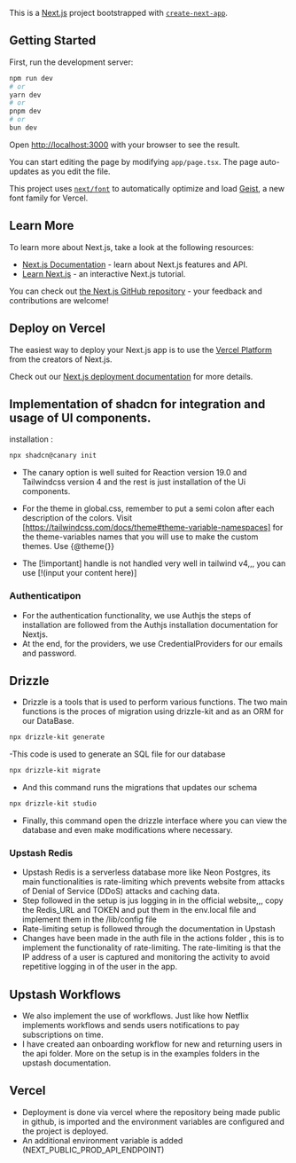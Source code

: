 This is a [Next.js](https://nextjs.org) project bootstrapped with [`create-next-app`](https://nextjs.org/docs/app/api-reference/cli/create-next-app).

## Getting Started

First, run the development server:

```bash
npm run dev
# or
yarn dev
# or
pnpm dev
# or
bun dev
```

Open [http://localhost:3000](http://localhost:3000) with your browser to see the result.

You can start editing the page by modifying `app/page.tsx`. The page auto-updates as you edit the file.

This project uses [`next/font`](https://nextjs.org/docs/app/building-your-application/optimizing/fonts) to automatically optimize and load [Geist](https://vercel.com/font), a new font family for Vercel.

## Learn More

To learn more about Next.js, take a look at the following resources:

- [Next.js Documentation](https://nextjs.org/docs) - learn about Next.js features and API.
- [Learn Next.js](https://nextjs.org/learn) - an interactive Next.js tutorial.

You can check out [the Next.js GitHub repository](https://github.com/vercel/next.js) - your feedback and contributions are welcome!

## Deploy on Vercel

The easiest way to deploy your Next.js app is to use the [Vercel Platform](https://vercel.com/new?utm_medium=default-template&filter=next.js&utm_source=create-next-app&utm_campaign=create-next-app-readme) from the creators of Next.js.

Check out our [Next.js deployment documentation](https://nextjs.org/docs/app/building-your-application/deploying) for more details.

## Implementation of shadcn for integration and usage of UI components.

installation :

```bash
npx shadcn@canary init
```
- The canary option is well suited for Reaction version 19.0 and Tailwindcss version 4 and the rest is just installation of the Ui components.

- For the theme in global.css, remember to put a semi colon after each description of the colors. Visit [https://tailwindcss.com/docs/theme#theme-variable-namespaces] for the theme-variables names that you will use to make the custom themes. Use {@theme{}}

- The [!important] handle is not handled very well in tailwind v4,,, you can use [!(input your content here)]

### Authenticatipon
- For the authentication functionality, we use Authjs the steps of installation are followed from the Authjs installation documentation for Nextjs.
- At the end, for the providers, we use CredentialProviders for our emails and password.

## Drizzle
- Drizzle is a tools that is used to perform various functions. The two main functions is the proces of migration using drizzle-kit and as an ORM for our DataBase.

```bash
npx drizzle-kit generate
```
-This code is used to generate an SQL file for our database

```bash
npx drizzle-kit migrate
```
- And this command runs the migrations that updates our schema

```bash
npx drizzle-kit studio
```
- Finally, this command open the drizzle interface where you can view the database and even make modifications where necessary.

### Upstash Redis

- Upstash Redis is a serverless database more like Neon Postgres, its main functionalities is rate-limiting which prevents website from attacks of Denial of Service (DDoS) attacks and caching data.
- Step followed in the setup is jus logging in in the official website,,, copy the Redis_URL and TOKEN and put them in the env.local file and implement them in the /lib/config file 
- Rate-limiting setup is followed through the documentation in Upstash
- Changes have been made in the auth file in the actions folder , this is to implement the functionality of rate-limiting. The rate-limiting is that the IP address of a user is captured and monitoring the activity to avoid repetitive logging in of the user in the app.

## Upstash Workflows

- We also implement the use of workflows. Just like how Netflix implements workflows and sends users notifications to pay subscriptions on time.
- I have created aan onboarding workflow for new and returning users in the api folder. More on the setup is in the examples folders in the upstash documentation.

## Vercel
- Deployment is done via vercel where the repository being made public in github, is imported and the environment variables are configured and the project is deployed.
- An additional environment variable is added (NEXT_PUBLIC_PROD_API_ENDPOINT)